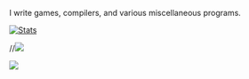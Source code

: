 
I write games, compilers, and various miscellaneous programs.

[![Stats](https://github-readme-stats.vercel.app/api?username=fooeyround&show_icons=true&count_private=true&theme=dark)](https://github.com/fooeyround)


//![](https://github-readme-stats-gamma-two-97.vercel.app/api/top-langs/?username=fooeyround&theme=github_dark&layout=compact&hide_progress=true)

![](https://github-readme-stats-git-masterrstaa-rickstaa.vercel.app/api/top-langs/?theme=catppuccin&username=fooeyround)

